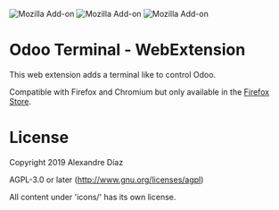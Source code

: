 ![Mozilla Add-on](https://img.shields.io/amo/v/odoo-terminal?style=for-the-badge)  ![Mozilla Add-on](https://img.shields.io/amo/users/odoo-terminal?style=for-the-badge) ![Mozilla Add-on](https://img.shields.io/amo/dw/odoo-terminal?style=for-the-badge)

# Odoo Terminal - WebExtension

This web extension adds a terminal like to control Odoo.

Compatible with Firefox and Chromium but only available in the [Firefox Store](https://addons.mozilla.org/es/firefox/addon/odoo-terminal/).

# License
Copyright 2019 Alexandre Díaz

AGPL-3.0 or later (http://www.gnu.org/licenses/agpl)

All content under 'icons/' has its own license.
